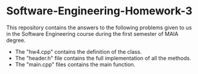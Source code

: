 # Software-Engineering-Homework-3


This repository contains the answers to the following problems given to us in the Software Engineering course during the first semester of MAIA degree.

- The "hw4.cpp" contains the definition of the class.
- The "header.h" file contains the full implementation of all the methods.
- The "main.cpp" files contains the main function.

